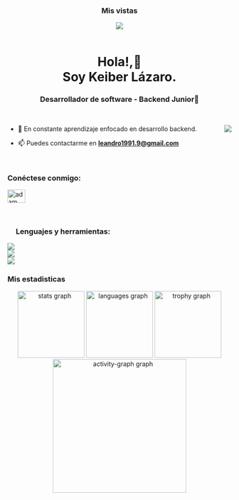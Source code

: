 <div align="center">
<h3>Mis vistas</h3>
 <img src="https://profile-counter.glitch.me/KeiberLLB/count.svg?"  />
</div>
<br>

<h1 align="center">Hola!,👋 <br> Soy Keiber Lázaro.</h1>
<h3 align="center">Desarrollador de software - Backend Junior🌟</h3>

<br>

<p><img align="right" src="https://github.com/Adam-pw/Adam-pw/blob/main/animation_500_kxa883sd.gif"/></p>


- 🌱 En constante aprendizaje enfocado en desarrollo backend.

- 📫 Puedes contactarme en **leandro1991.9@gmail.com**

<br>

<h3 align="left">Conéctese conmigo:</h3>
<p align="left">
  <a href="https://www.linkedin.com/in/keiber-leandro-lázaro-bastos-8008612a4/" target="blank"><img align="center" height="30" width="40"
      src="https://raw.githubusercontent.com/rahuldkjain/github-profile-readme-generator/master/src/images/icons/Social/linked-in-alt.svg"
      alt="adam pithewan"/></a>

</p>

<br>

<h3 align="left">
<img height="15" src="https://camo.githubusercontent.com/94b33bd991f6c3135af747bdf27361be43e797c0fce678b62ed5aef57e9d8bd7/68747470733a2f2f6d65646961322e67697068792e636f6d2f6d656469612f51737347456d706b79454f684243623765312f67697068792e6769663f6369643d656366303565343761306e336769316266716e74716d6f62386739616964316f796a327772336473336d67373030626c267269643d67697068792e676966">  Lenguajes y herramientas:</h3>
   <a href="https://skillicons.dev">
    <img src="https://skillicons.dev/icons?i=html,css,js,bootstrap,sass" />
     <br>
      <img src="https://skillicons.dev/icons?i=spring,mysql,java,github" />
          <br>
      <img src="https://skillicons.dev/icons?i=git" />
  </a>


<br>

<h3>Mis estadisticas</h3>
<div align="center">
 
   <div align="center">
  <img src="https://github-readme-stats.vercel.app/api?username=KeiberLLB&hide_title=false&hide_rank=false&show_icons=true&include_all_commits=true&count_private=true&disable_animations=false&theme=react&locale=en&hide_border=true&order=1" height="150" alt="stats graph"  />
  <img src="https://github-readme-stats.vercel.app/api/top-langs?username=KeiberLLB&locale=en&hide_title=false&layout=compact&card_width=320&langs_count=5&theme=react&hide_border=true&order=2" height="150" alt="languages graph"  />
  <img src="https://github-profile-trophy.vercel.app?username=KeiberLLB&theme=discord&column=4&row=1&margin-w=8&margin-h=8&no-bg=false&no-frame=true&order=4" height="150" alt="trophy graph"  />
  <img src="https://github-readme-activity-graph.vercel.app/graph?username=KeiberLLB&radius=16&theme=react&area=true&order=5&hide_title=false&hide_border=true" height="300" alt="activity-graph graph"  />
</div>

###
</div>

